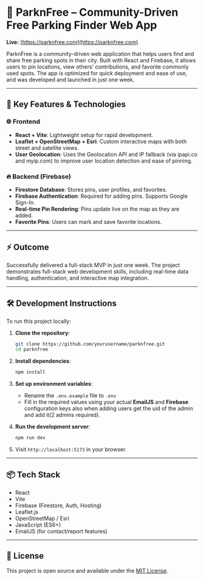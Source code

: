 
# 🚗 ParknFree – Community-Driven Free Parking Finder Web App

**Live:** [https://parknfree.com](https://parknfree.com)

ParknFree is a community-driven web application that helps users find and share free parking spots in their city. Built with React and Firebase, it allows users to pin locations, view others' contributions, and favorite commonly used spots. The app is optimized for quick deployment and ease of use, and was developed and launched in just one week.

---

## 🔑 Key Features & Technologies

### 🌐 Frontend
- **React + Vite**: Lightweight setup for rapid development.
- **Leaflet + OpenStreetMap + Esri**: Custom interactive maps with both street and satellite views.
- **User Geolocation**: Uses the Geolocation API and IP fallback (via ipapi.co and myip.com) to improve user location detection and ease of pinning.

### 🔥 Backend (Firebase)
- **Firestore Database**: Stores pins, user profiles, and favorites.
- **Firebase Authentication**: Required for adding pins. Supports Google Sign-In.
- **Real-time Pin Rendering**: Pins update live on the map as they are added.
- **Favorite Pins**: Users can mark and save favorite locations.

---

## ⚡ Outcome

Successfully delivered a full-stack MVP in just one week. The project demonstrates full-stack web development skills, including real-time data handling, authentication, and interactive map integration.

---

## 🛠️ Development Instructions

To run this project locally:

1. **Clone the repository**:
   ```bash
   git clone https://github.com/yourusername/parknfree.git
   cd parknfree
   ```

2. **Install dependencies**:
   ```bash
   npm install
   ```

3. **Set up environment variables**:
   - Rename the `.env.example` file to `.env`
   - Fill in the required values using your actual **EmailJS** and **Firebase** configuration keys also when adding users get the uid of the admin and add it(2 admins required).

4. **Run the development server**:
   ```bash
   npm run dev
   ```

5. Visit `http://localhost:5173` in your browser.

---

## 📦 Tech Stack

- React
- Vite
- Firebase (Firestore, Auth, Hosting)
- Leaflet.js
- OpenStreetMap / Esri
- JavaScript (ES6+)
- EmailJS (for contact/report features)

---

## 📄 License

This project is open source and available under the [MIT License](LICENSE).
